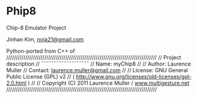 # Phip8
Chip-8 Emulator Project

Jinhan Kim, noja21@gmail.com

Python-ported from C++ of
///////////////////////////////////////////////////////////////////////////////
// Project description
// ¯¯¯¯¯¯¯¯¯¯¯¯¯¯¯¯¯¯¯
// Name: myChip8
//
// Author: Laurence Muller
// Contact: laurence.muller@gmail.com
//
// License: GNU General Public License (GPL) v2
// ( http://www.gnu.org/licenses/old-licenses/gpl-2.0.html )
//
// Copyright (C) 2011 Laurence Muller / www.multigesture.net
///////////////////////////////////////////////////////////////////////////////